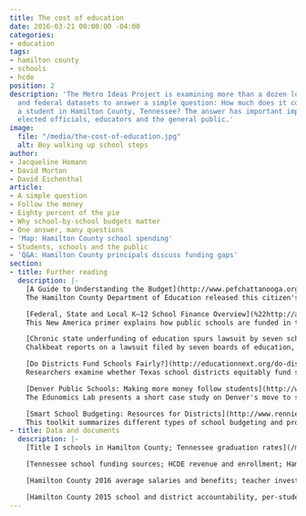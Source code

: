```yaml
---
title: The cost of education
date: 2016-03-21 00:00:00 -04:00
categories:
- education
tags:
- hamilton county
- schools
- hcde
position: 2
description: 'The Metro Ideas Project is examining more than a dozen local, state
  and federal datasets to answer a simple question: How much does it cost to educate
  a student in Hamilton County, Tennessee? The answer has important implications for
  elected officials, educators and the general public.'
image:
  file: "/media/the-cost-of-education.jpg"
  alt: Boy walking up school steps
author:
- Jacqueline Homann
- David Morton
- David Eichenthal
article:
- A simple question
- Follow the money
- Eighty percent of the pie
- Why school-by-school budgets matter
- One answer, many questions
- 'Map: Hamilton County school spending'
- Students, schools and the public
- 'Q&A: Hamilton County principals discuss funding gaps'
section:
- title: Further reading
  description: |-
    [A Guide to Understanding the Budget](http://www.pefchattanooga.org/wp-content/uploads/2015/06/HCDE_budget-guide_051515.pdf)\
    The Hamilton County Department of Education released this citizen's guide in summer 2015 to accompany its upcoming fiscal operating budget.

    [Federal, State and Local K–12 School Finance Overview](%22http://atlas.newamerica.org/school-finance)\
    This New America primer explains how public schools are funded in the U.S.

    [Chronic state underfunding of education spurs lawsuit by seven school districts](http://tn.chalkbeat.org/2015/03/25/chronic-state-underfunding-of-education-spurs-lawsuit-by-seven-school-districts/#.VuGq_cdouEI)\
    Chalkbeat reports on a lawsuit filed by seven boards of education, including Hamilton County, against Tennessee over education funding.

    [Do Districts Fund Schools Fairly?](http://educationnext.org/do-districts-fund-schools-fairly/)\
    Researchers examine whether Texas school districts equitably fund schools in this Education Next article.

    [Denver Public Schools: Making more money follow students](http://www.crpe.org/sites/default/files/For%20folder%2014_EL_001_DPS_Case_Study_F-2.pdf)\
    The Edunomics Lab presents a short case study on Denver's move to student-based budgeting.

    [Smart School Budgeting: Resources for Districts](http://www.renniecenter.org/research/SmartSchoolBudgeting.pdf)\
    This toolkit summarizes different types of school budgeting and provides strategies to shape important resource decisions.
- title: Data and documents
  description: |-
    [Title I schools in Hamilton County; Tennessee graduation rates](/media/mip-data-a-simple-question.zip)

    [Tennessee school funding sources; HCDE revenue and enrollment; Hamilton County Commission discretionary funds](/media/mip-data-follow-the-money.zip)

    [Hamilton County 2016 average salaries and benefits; teacher investment index](/media/mip-data-eighty-percent-of-the-pie.zip)

    [Hamilton County 2015 school and district accountability, per-student spending, and achievement; 10-year spending in U.S., Tennessee and Hamilton County](/media/mip-data-one-answer-many-questions.zip)
---
```


